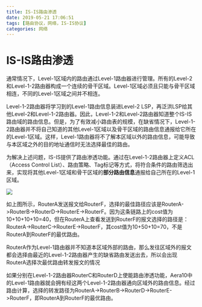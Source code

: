 ```yaml
---
title: IS-IS路由渗透
date: 2019-05-21 17:06:51
tags: [路由协议，网络，IS-IS协议]
categories: 网络
---
```



# IS-IS路由渗透
通常情况下，Level-1区域内的路由通过Level-1路由器进行管理。所有的Level-2和Level-1-2路由器构成一个连续的骨干区域。Level-1区域必须且只能与骨干区域相连，不同的Level-1区域之间并不相连。

Level-1-2路由器将学习到的Level-1路由信息装进Level-2 LSP，再泛洪LSP给其他Level-2和Level-1-2路由器。因此，Level-1-2和Level-2路由器知道整个IS-IS路由域的路由信息。但是，为了有效减小路由表的规模，在缺省情况下，Level-1-2路由器并不将自己知道的其他Level-1区域以及骨干区域的路由信息通报给它所在的Level-1区域。这样，Level-1路由器将不了解本区域以外的路由信息，可能导致与本区域之外的目的地址通信时无法选择最佳的路由。

为解决上述问题，IS-IS提供了路由渗透功能。通过在Level-1-2路由器上定义ACL（Access Control List）、路由策略、Tag标记等方式，将符合条件的路由筛选出来，实现将其他Level-1区域和骨干区域的**部分路由信息**通报给自己所在的Level-1区域。

![](http://ww1.sinaimg.cn/large/006eDJDNly1g396ra5thkj30e207f74p.jpg)

如上图所示，RouterA发送报文给RouterF，选择的最佳路径应该是RouterA->RouterB->RouterD->RouterE->RouterF。因为这条链路上的cost值为10+10+10+10=40，但在RouterA上查看发送到RouterF的报文选择的路径是：RouterA->RouterC->RouterE->RouterF，其cost值为10+50+10=70，不是RouterA到RouterF的最优路由。

RouterA作为Level-1路由器并不知道本区域外部的路由，那么发往区域外的报文都会选择由最近的Level-1-2路由器产生的缺省路由发送出去，所以会出现RouterA选择次最优路由转发报文的情况

如果分别在Level-1-2路由器RouterC和RouterD上使能路由渗透功能，Aera10中的Level-1路由器就会拥有经这两个Level-1-2路由器通向区域外的路由信息。经过路由计算，选择的转发路径为RouterA->RouterB->RouterD->RouterE->RouterF，即RouterA到RouterF的最优路由。
